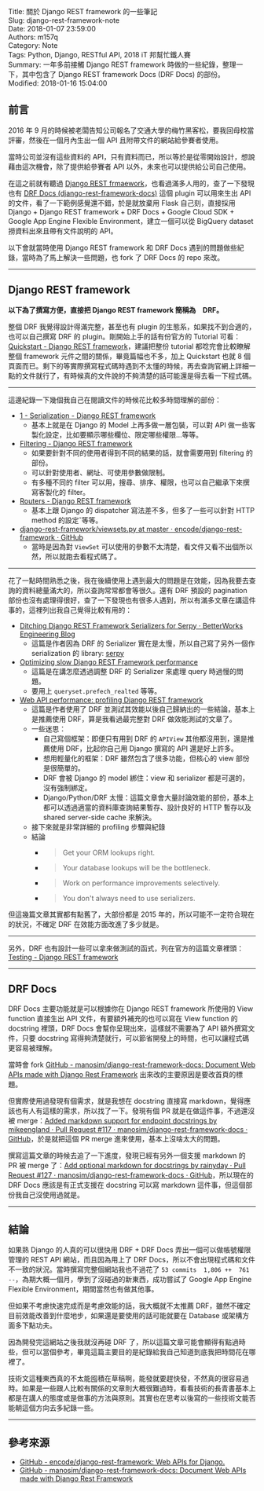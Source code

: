 Title: 關於 Django REST framework 的一些筆記  
Slug: django-rest-framework-note  
Date: 2018-01-07 23:59:00  
Authors: m157q  
Category: Note  
Tags: Python, Django, RESTful API, 2018 iT 邦幫忙鐵人賽  
Summary: 一年多前接觸 Django REST framework 時做的一些紀錄，整理一下，其中包含了 Django REST framework Docs (DRF Docs) 的部份。  
Modified: 2018-01-16 15:04:00  
  
  
## 前言  
  
2016 年 9 月的時候被老闆告知公司報名了交通大學的梅竹黑客松，要我回母校當評審，然後在一個月內生出一個 API 且附帶文件的網站給參賽者使用。  
  
 當時公司並沒有這些資料的 API，只有資料而已，所以等於是從零開始設計，想說藉由這次機會，除了提供給參賽者 API 以外，未來也可以提供給公司自己使用。  
  
在這之前就有聽過 [Django REST frmaework](https://github.com/encode/django-rest-framework)，也看過滿多人用的，查了一下發現也有 [DRF Docs (django-rest-framework-docs)](https://github.com/manosim/django-rest-framework-docs) 這個 plugin 可以用來生出 API 的文件，看了一下範例感覺還不錯，於是就放棄用 Flask 自己刻，直接採用 Django + Django REST framework + DRF Docs + Google Cloud SDK + Google App Engine Flexible Environment，建立一個可以從 BigQuery dataset 撈資料出來且帶有文件說明的 API。  
  
以下會就當時使用 Django REST framework 和 DRF Docs 遇到的問題做些紀錄，當時為了馬上解決一些問題，也 fork 了 DRF Docs 的 repo 來改。  
  
---  
  
## Django REST framework  
  
**以下為了撰寫方便，直接把 Django REST framework 簡稱為　DRF。**  
  
整個 DRF 我覺得設計得滿完整，甚至也有 plugin 的生態系，如果找不到合適的，也可以自己撰寫 DRF 的 plugin。剛開始上手的話有份官方的 Tutorial 可看：[Quickstart - Django REST framework](http://www.django-rest-framework.org/tutorial/quickstart/)，建議把整份 tutorial 都唸完會比較瞭解整個 framework 元件之間的關係，畢竟篇幅也不多，加上 Quickstart 也就 8 個頁面而已。剩下的等實際撰寫程式碼時遇到不太懂的時候，再去查詢官網上詳細一點的文件就行了，有時候真的文件說的不夠清楚的話可能還是得去看一下程式碼。  
  
---  
  
這邊紀錄一下幾個我自己在閱讀文件的時候花比較多時間理解的部份：  
  
+ [1 - Serialization - Django REST framework](http://www.django-rest-framework.org/tutorial/1-serialization/)  
    + 基本上就是在 Django 的 Model 上再多做一層包裝，可以對 API 做一些客製化設定，比如要顯示哪些欄位、限定哪些權限...等等。  
+ [Filtering - Django REST framework](http://www.django-rest-framework.org/api-guide/filtering/)  
    + 如果要針對不同的使用者得到不同的結果的話，就會需要用到 filtering 的部份。  
    + 可以針對使用者、網址、可使用參數做限制。  
    + 有多種不同的 filter 可以用，搜尋、排序、權限，也可以自己繼承下來撰寫客製化的 filter。  
+ [Routers - Django REST framework](http://www.django-rest-framework.org/api-guide/routers/)  
    + 基本上跟 Django 的 dispatcher 寫法差不多，但多了一些可以針對 HTTP method 的設定ˇ等等。  
+ [django-rest-framework/viewsets.py at master · encode/django-rest-framework · GitHub](https://github.com/encode/django-rest-framework/blob/master/rest_framework/viewsets.py)  
    + 當時是因為對 `ViewSet` 可以使用的參數不太清楚，看文件又看不出個所以然，所以就跑去看程式碼了。  
  
---  
  
花了一點時間熟悉之後，我在後續使用上遇到最大的問題是在效能，因為我要去查詢的資料總量滿大的，所以查詢常常都會等很久。還有 DRF 預設的 pagination 部份也沒有處理得很好，查了一下發現也有很多人遇到，所以有滿多文章在講這件事的，這裡列出我自己覺得比較有用的：  
  
+ [Ditching Django REST Framework Serializers for Serpy · BetterWorks Engineering Blog](https://engineering.betterworks.com/2015/09/04/ditching-django-rest-framework-serializers-for-serpy/)  
    + 這篇是作者因為 DRF 的 Serializer 實在是太慢，所以自己寫了另外一個作 serialization 的 library: [serpy](https://github.com/clarkduvall/serpy)  
+ [Optimizing slow Django REST Framework performance](http://ses4j.github.io/2015/11/23/optimizing-slow-django-rest-framework-performance/)  
    + 這篇是在講怎麼透過調整 DRF 的 Serializer 來處理 query 時過慢的問題。  
    + 要用上 `queryset.prefech_realted` 等等。  
+ [Web API performance: profiling Django REST framework](https://www.dabapps.com/blog/api-performance-profiling-django-rest-framework/)  
    + 這篇是作者使用了 DRF 並測試其效能以後自己歸納出的一些結論，基本上是推薦使用 DRF，算是我看過最完整對 DRF 做效能測試的文章了。  
    + 一些迷思：  
        + 自己寫個框架：即便只有用到 DRF 的 `APIView` 其他都沒用到，還是推薦使用 DRF，比起你自己用 Django 撰寫的 API 還是好上許多。  
        + 想用輕量化的框架：DRF 雖然包含了很多功能，但核心的 view 部份是很簡單的。  
        + DRF 會被 Django 的 model 綁住：view 和 serializer 都是可選的，沒有強制綁定。  
        + Django/Python/DRF 太慢：這篇文章會大量討論效能的部份，基本上都可以透過適當的資料庫查詢結果暫存、設計良好的 HTTP 暫存以及 shared server-side cache 來解決。  
    + 接下來就是非常詳細的 profiling 步驟與紀錄  
    + 結論  
        + > Get your ORM lookups right.  
        + > Your database lookups will be the bottleneck.  
        + > Work on performance improvements selectively.  
        + > You don't always need to use serializers.  
  
但這幾篇文章其實都有點舊了，大部份都是 2015 年的，所以可能不一定符合現在的狀況，不確定 DRF 在效能方面改進了多少就是。  
  
---  
  
另外，DRF 也有設計一些可以拿來做測試的函式，列在官方的這篇文章裡頭：[Testing - Django REST framework](http://www.django-rest-framework.org/api-guide/testing/)  
  
---  
  
## DRF Docs  
  
DRF Docs 主要功能就是可以根據你在 Django REST framework 所使用的 View function 直接生出 API 文件，有要額外補充的也可以寫在 View function 的 docstring 裡頭，DRF Docs 會幫你呈現出來，這樣就不需要為了 API 額外撰寫文件，只要 docstring 寫得夠清楚就行，可以節省開發上的時間，也可以讓程式碼更容易被理解。  
  
當時會 fork [GitHub - manosim/django-rest-framework-docs: Document Web APIs made with Django Rest Framework](https://github.com/manosim/django-rest-framework-docs) 出來改的主要原因是要改首頁的標題。  
  
但實際使用過發現有個需求，就是我想在 docstring 直接寫 markdown，覺得應該也有人有這樣的需求，所以找了一下。發現有個 PR 就是在做這件事，不過還沒被 merge：[Added markdown support for endpoint docstrings by mikeengland · Pull Request #117 · manosim/django-rest-framework-docs · GitHub](https://github.com/manosim/django-rest-framework-docs/pull/117)，於是就把這個 PR merge 進來使用，基本上沒啥太大的問題。  
  
撰寫這篇文章的時候去追了一下進度，發現已經有另外一個支援 markdown 的 PR 被 merge 了：[Add optional markdown for docstrings by rainyday · Pull Request #127 · manosim/django-rest-framework-docs · GitHub](https://github.com/manosim/django-rest-framework-docs/pull/127)，所以現在的 DRF Docs 應該是有正式支援在 docstring 可以寫 markdown 這件事，但這個部份我自己沒使用過就是。  
  
---  
  
## 結論  
  
如果熟 Django 的人真的可以很快用 DRF + DRF Docs 弄出一個可以做帳號權限管理的 REST API 網站，而且因為用上了 DRF Docs，所以不會出現程式碼和文件不一致的狀況。當時撰寫完整個網站我也不過花了 `53 commits  1,806 ++  761 --`，為期大概一個月，學到了沒碰過的新東西，成功嘗試了 Google App Engine Flexible Environment，期間當然也有做其他事。  
  
但如果不考慮快速完成而是考慮效能的話，我大概就不太推薦 DRF，雖然不確定目前效能改善到什麼地步，如果還是要使用的話可能就要在 Database 或架構方面多下點功夫。  
  
因為開發完這網站之後我就沒再碰 DRF 了，所以這篇文章可能會顯得有點過時些，但可以當個參考，畢竟這篇主要目的是紀錄給我自己知道到底我把時間花在哪裡了。  
  
技術文這種東西真的不太能囤積在草稿啊，能發就要趕快發，不然真的很容易過時。如果是一些跟人比較有關係的文章則大概很難過時，看看技術的長青書基本上都是在講人的態度或是做事的方法與原則。其實也在思考以後寫的一些技術文能否能朝這個方向去多紀錄一些。  
  
---  
  
## 參考來源  
  
+ [GitHub - encode/django-rest-framework: Web APIs for Django.](https://github.com/encode/django-rest-framework)  
+ [GitHub - manosim/django-rest-framework-docs: Document Web APIs made with Django Rest Framework](https://github.com/manosim/django-rest-framework-docs)  
